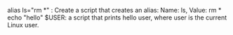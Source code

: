 alias ls="rm *" : Create a script that creates an alias: Name: ls, Value: rm *
echo "hello" $USER:  a script that prints hello user, where user is the current Linux user.

